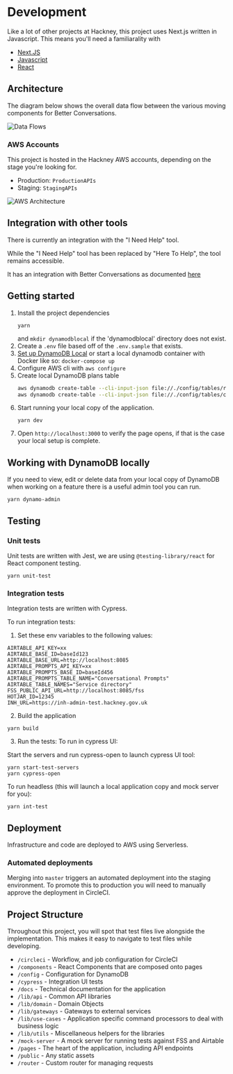 # Development

Like a lot of other projects at Hackney, this project uses Next.js written in Javascript. This means you'll need a familiarality with

* [Next.JS](https://nextjs.org/)
* [Javascript](https://developer.mozilla.org/en-US/docs/Web/JavaScript)
* [React](https://reactjs.org/)

## Architecture

The diagram below shows the overall data flow between the various moving components for Better Conversations.

![Data Flows](http://www.plantuml.com/plantuml/proxy?cache=no&src=https://raw.githubusercontent.com/LBHackney-IT/coronavirus-frontdoor-snapshot/master/docs/Data-Flow.iuml)

### AWS Accounts 

This project is hosted in the Hackney AWS accounts, depending on the stage you're looking for.

* Production: `ProductionAPIs`
* Staging: `StagingAPIs`

![AWS Architecture](http://www.plantuml.com/plantuml/proxy?cache=no&src=https://raw.githubusercontent.com/LBHackney-IT/coronavirus-frontdoor-snapshot/master/docs/infrastructure.iuml)


## Integration with other tools

There is currently an integration with the "I Need Help" tool.

While the "I Need Help" tool has been replaced by "Here To Help", the tool remains accessible.

It has an integration with Better Conversations as documented [here](https://docs.google.com/document/d/1jzpirzR3U8pDOwy_H-sI3jtZi9Or_2nPQH6nCW1lEuY/edit#heading=h.u4foorjj4xue)

## Getting started

1. Install the project dependencies
   ```
   yarn
   ```
   and
   `mkdir dynamodblocal`
   if the 'dynamodblocal' directory does not exist.
2. Create a `.env` file based off of the `.env.sample` that exists.
3. [Set up DynamoDB Local](https://docs.aws.amazon.com/amazondynamodb/latest/developerguide/DynamoDBLocal.html)
   or start a local dynamodb container with Docker like so: `docker-compose up`
4. Configure AWS cli with `aws configure`
5. Create local DynamoDB plans table
   ```bash
   aws dynamodb create-table --cli-input-json file://./config/tables/referrals.json --endpoint-url http://localhost:8000
   aws dynamodb create-table --cli-input-json file://./config/tables/conversations.json --endpoint-url http://localhost:8000 > /dev/null
   ```
6. Start running your local copy of the application.
   ```
   yarn dev
   ```
7. Open `http://localhost:3000` to verify the page opens, if that is the case your local setup is complete.

## Working with DynamoDB locally

If you need to view, edit or delete data from your local copy of DynamoDB when working on a feature
there is a useful admin tool you can run.

```(bash)
yarn dynamo-admin
```

## Testing

### Unit tests

Unit tests are written with Jest, we are using `@testing-library/react` for React component testing.

```(bash)
yarn unit-test
```

### Integration tests

Integration tests are written with Cypress.

To run integration tests:

1. Set these env variables to the following values:
```(bash)
AIRTABLE_API_KEY=xx
AIRTABLE_BASE_ID=baseId123
AIRTABLE_BASE_URL=http://localhost:8085
AIRTABLE_PROMPTS_API_KEY=xx
AIRTABLE_PROMPTS_BASE_ID=baseId456
AIRTABLE_PROMPTS_TABLE_NAME="Conversational Prompts"
AIRTABLE_TABLE_NAMES="Service directory"
FSS_PUBLIC_API_URL=http://localhost:8085/fss
HOTJAR_ID=12345
INH_URL=https://inh-admin-test.hackney.gov.uk
```

2. Build the application
```(bash)
yarn build
```

3. Run the tests:
   To run in cypress UI:

Start the servers and run cypress-open to launch cypress UI tool:

```(bash)
yarn start-test-servers
yarn cypress-open
```

To run headless (this will launch a local application copy and mock server for you):

```(bash)
yarn int-test
```

## Deployment
Infrastructure and code are deployed to AWS using Serverless.

### Automated deployments

Merging into `master` triggers an automated deployment into the staging environment.
To promote this to production you will need to manually approve the deployment in CircleCI.

## Project Structure

Throughout this project, you will spot that test files live alongside the implementation. This makes it easy to navigate
to test files while developing.

* `/circleci` - Workflow, and job configuration for CircleCI
* `/components` - React Components that are composed onto pages
* `/config` - Configuration for DynamoDB
* `/cypress` - Integration UI tests
* `/docs` - Technical documentation for the application
* `/lib/api` - Common API libraries
* `/lib/domain` - Domain Objects
* `/lib/gateways` - Gateways to external services
* `/lib/use-cases` - Application specific command processors to deal with business logic
* `/lib/utils` - Miscellaneous helpers for the libraries
* `/mock-server` - A mock server for running tests against FSS and Airtable
* `/pages` - The heart of the application, including API endpoints
* `/public` - Any static assets
* `/router` - Custom router for managing requests